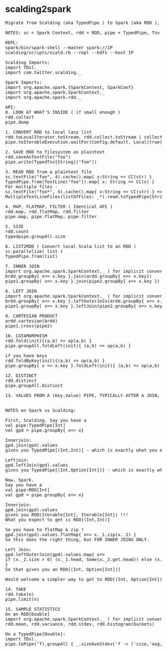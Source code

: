 # scalding2spark
<pre>
Migrate from Scalding (aka TypedPipe ) to Spark (aka RDD ), or vice-versa

NOTES: sc = Spark Context, rdd = RDD, pipe = TypedPipe, Tsv = Tab separated File, CC = case class

REPL:
spark/bin/spark-shell --master spark://IP
scalding/scripts/scald.rb --repl --hdfs --host IP

Scalding Imports:
import TDsl._
import com.twitter.scalding._

Spark Imports:
import org.apache.spark.{SparkContext, SparkConf}
import org.apache.spark.SparkContext._
import org.apache.spark.rdd._

API:
0. LOOK AT WHAT'S INSIDE ( if small enough )
rdd.collect
pipe.dump

1. CONVERT RDD to local lazy list
rdd.toLocalIterator.toStream, rdd.collect.toStream ( collect returns an Array, use for small RDDs only )
pipe.toIterableExecution.waitFor(Config.default, Local(true)).get.toStream

2. SAVE RDD to filesystem as plaintext
rdd.saveAsTextFile("foo")
pipe.write(TypedTsv[String]("foo"))

3. READ RDD from a plaintext file
sc.textFile("foo", 4).cache().map{ x:String => CC(str) }
TypedPipe.from(TextLine("foo")).map{ x: String => CC(x) }
For multiple files -
sc.textFile("foo*", 4).cache().map{ x:String => CC(str) } => will combine all files starting with name foo, into a single RDD[String]
MultipleTextLineFiles(listOfFiles: _*).read.toTypedPipe[String]('line) => will combine all files in the listOfFiles ( of type List[String]), into a single TypedPipe[String]

4. MAP, FLATMAP, FILTER ( Identical API )
rdd.map, rdd.flatMap, rdd.filter
pipe.map, pipe.flatMap, pipe.filter

5. SIZE
rdd.count
typedpipe.groupAll.size

6. LIST2RDD ( Convert local Scala list to an RDD )
sc.parallelize( list )
TypedPipe.from(list)

7. INNER JOIN
import org.apache.spark.SparkContext._ ( for implicit conversion of RDD to PairRDDFunctions)
brdd.groupBy{ x=> x.key }.join(ardd.groupBy{ x=> x.key})
pipe1.groupBy( x=> x.key }.join(pipe2.groupBy{ x=> x.key })

8. LEFT JOIN
import org.apache.spark.SparkContext._ ( for implicit conversion of RDD to PairRDDFunctions)
brdd.groupBy{ x=> x.key }.leftOuterJoin(ardd.groupBy{ x=> x.key})
pipe1.groupBy( x=> x.key }.leftJoin(pipe2.groupBy{ x=> x.key })

9. CARTESIAN PRODUCT
ardd.cartesian(brdd)
pipe1.cross(pipe2)

10. CATAMORPHISM
rdd.fold(init){(a,b) => op(a,b) }
pipe.groupAll.foldLeft(init){ (a,b) => op(a,b) }

if you have keys
rdd.foldByKey(init){(a,b) => op(a,b) }
pipe.groupBy{ x => x.key }.foldLeft(init){ (a,b) => op(a,b) }

12. DISTINCT
rdd.distinct
pipe.groupAll.distinct

13. VALUES FROM A (Key,Value) PIPE, TYPICALLY AFTER A JOIN, OR TO UNDO A GROUPBY


NOTES on Spark vs Scalding:

First, Scalding. Say you have a
val pipe:TypedPipe[Int]
val gpd = pipe.groupBy{ x=> x}

Innerjoin:
gpd.join(gpd).values 
gives you TypedPipe[(Int,Int)] - which is exactly what you expect !!!

Leftjoin:
gpd.leftJoin(gpd).values
gives you TypedPipe[(Int,Option[Int])] - which is exactly what you expect !!!

Now, Spark.
Say you have a 
val pipe:RDD[Int]
val gpd = pipe.groupBy{ x=> x}

Innerjoin:
gpd.join(gpd).values 
gives you RDD(Iterable[Int], Iterable[Int]) !!!
What you expect to get is RDD[(Int,Int)]

So you have to flatMap & zip !
gpd.join(gpd).values.flatMap{ x=> x._1.zip(x._2) }
So this does the right thing, but FOR INNER JOINS ONLY.

Left Join:
gpd.leftOuterJoin(gpd).values.map{ x=> 
if (x._2.size > 0) (x._1.head, Some(x._2.get.head)) else (x._1.head, None) 
}
So that gives you an RDD[(Int, Option[Int])]

Would welcome a simpler way to get to RDD[(Int, Option[Int])]

14. TAKE
rdd.take(n)
pipe.limit(n)

15. SAMPLE STATISTICS
On an RDD[Double]
import org.apache.spark.SparkContext._ ( for implicit conversion of RDD[Double] to DoubleRDDFunctions)
rdd.mean, rdd.variance, rdd.stdev, rdd.histogram(buckets)

On a TypedPipe[Double]:
import TDsl._
pipe.toPipe('f).groupAll { _.sizeAveStdev('f -> ('size,'avg,'stdev)) }.toTypedPipe[(Int,Double,Double)]('size,'avg,'stdev)

</pre>

